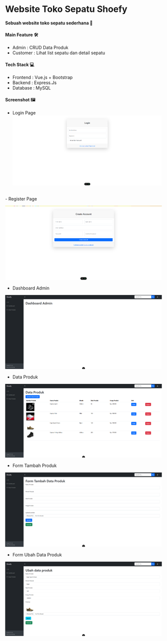 # Website Toko Sepatu Shoefy
**Sebuah website toko sepatu sederhana 🏪**

#### Main Feature 🛠️
- Admin : CRUD Data Produk
- Customer : Lihat list sepatu dan detail sepatu

#### Tech Stack 💻
- Frontend : Vue.js + Bootstrap
- Backend : Express.Js
- Database : MySQL

#### Screenshot 🖼️
- Login Page
![Login Page](frontend/public/assets/img/Login%20Page.png)
<br>
- Register Page

![Register Page](frontend/public/assets/img/Register%20Page.png)
<br>
- Dashboard Admin

![Dashboard Admin](frontend/public/assets/img/dashboardadmin.png)
<br>
- Data Produk

![Data Produk](frontend/public/assets/img/halaman%20data%20produk.png)
<br>
- Form Tambah Produk

![Form Tambah Produk](frontend/public/assets/img/Form%20Tambah%20Produk.png)
<br>
- Form Ubah Data Produk

![Form Ubah Data Produk](frontend/public/assets/img/Form%20ubah%20data%20produk.png)

